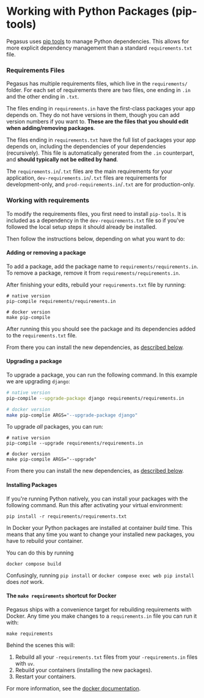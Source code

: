 Working with Python Packages (pip-tools)
========================================

Pegasus uses [pip tools](https://github.com/jazzband/pip-tools) to manage Python dependencies.
This allows for more explicit dependency management than a standard `requirements.txt` file.

### Requirements Files

Pegasus has multiple requirements files, which live in the `requirements/` folder.
For each set of requirements there are two files, one ending in `.in` and the other ending in `.txt`.

The files ending in `requirements.in` have the first-class packages your app depends on.
They do not have versions in them, though you can add version numbers if you want to.
**These are the files that you should edit when adding/removing packages**.

The files ending in `requirements.txt` have the full list of packages your app depends on,
including the dependencies of your dependencies (recursively).
This file is automatically generated from the `.in` counterpart, and **should typically not be edited by hand**.

The `requirements.in`/`.txt` files are the main requirements for your application, `dev-requirements.in`/`.txt` files
are requirements for development-only, and `prod-requirements.in`/`.txt` are for production-only.

### Working with requirements

To modify the requirements files, you first need to install `pip-tools`.
It is included as a dependency in the `dev-requirements.txt` file so if you've followed the local setup
steps it should already be installed.

Then follow the instructions below, depending on what you want to do:

#### Adding or removing a package

To add a package, add the package name to `requirements/requirements.in`.
To remove a package, remove it from `requirements/requirements.in`.

After finishing your edits, rebuild your `requirements.txt` file by running:

```
# native version
pip-compile requirements/requirements.in

# docker version
make pip-compile
``` 

After running this you should see the package and its dependencies added to the `requirements.txt` file.

From there you can install the new dependencies, as [described below](#installing-packages).

#### Upgrading a package

To upgrade a package, you can run the following command. In this example we are upgrading `django`:

```bash
# native version
pip-compile --upgrade-package django requirements/requirements.in

# docker version
make pip-complie ARGS="--upgrade-package django"
```

To upgrade *all* packages, you can run:

```
# native version
pip-compile --upgrade requirements/requirements.in

# docker version
make pip-compile ARGS="--upgrade"
```

From there you can install the new dependencies, as [described below](#installing-packages).

#### Installing Packages

If you're running Python natively, you can install your packages with the following command.
Run this after activating your virtual environment:

```
pip install -r requirements/requirements.txt
```

In Docker your Python packages are installed at container *build* time.
This means that any time you want to change your installed new packages, you have to rebuild your container.

You can do this by running

```
docker compose build
```

Confusingly, running `pip install` or `docker compose exec web pip install` does *not* work.

#### The `make requirements` shortcut for Docker

Pegasus ships with a convenience target for rebuilding requirements with Docker.
Any time you make changes to a `requirements.in` file you can run it with:

```
make requirements
```

Behind the scenes this will:

1. Rebuild all your `-requirements.txt` files from your `-requirements.in` files with `uv`.
2. Rebuild your containers (installing the new packages).
3. Restart your containers.
 
For more information, see the [docker documentation](docker.md#updating-python-packages).
